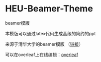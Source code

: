 # HEU-Beamer-Theme
beamer模版



本模版可以通过latex代码生成高级的简约的ppt


来源于清华大学的beamer模版 （[链接](https://github.com/tuna/THU-Beamer-Theme)）


可以在overleaf上在线编辑：[overleaf](https://www.overleaf.com/project)
